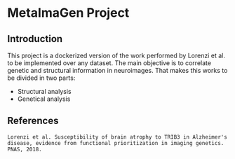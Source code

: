 # MetaImaGen Project

## Introduction
This project is a dockerized version of the work performed by Lorenzi et al. to be implemented over any dataset. The main objective is to correlate genetic and structural information in neuroimages. That makes this works to be divided in two parts:
* Structural analysis
* Genetical analysis


## References
	Lorenzi et al. Susceptibility of brain atrophy to TRIB3 in Alzheimer's disease, evidence from functional prioritization in imaging genetics. PNAS, 2018.